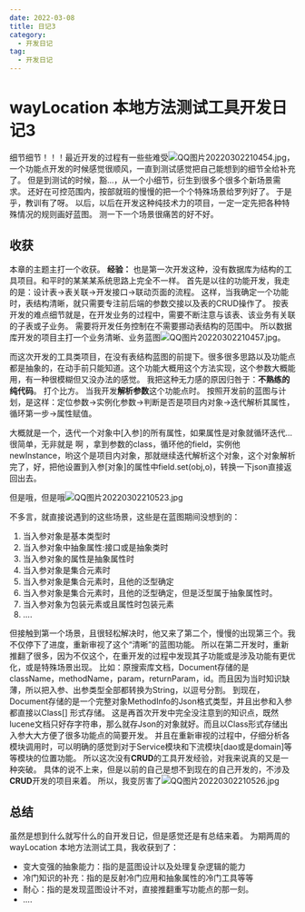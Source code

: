 ```yaml
---
date: 2022-03-08
title: 日记3
category: 
  - 开发日记
tag:
  - 开发日记
---
```

# wayLocation 本地方法测试工具开发日记3
细节细节！！！最近开发的过程有一些些难受![QQ图片20220302210454.jpg](https://leyuna-blog-img.oss-cn-hangzhou.aliyuncs.com/image/2022-03-08/QQ图片20220302210454.jpg)，一个功能点开发的时候感觉很顺风，一直到测试感觉把自己能想到的细节全给补充了。
但是到测试的时候，豁...，从一个小细节，衍生到很多个很多个新场景需求。
还好在可控范围内，按部就班的慢慢的把一个个特殊场景给罗列好了。
于是乎，教训有了呀。
以后，以后在开发这种纯技术力的项目，一定一定先把各种特殊情况的规则画好蓝图。
测一下一个场景很痛苦的好不好。

## 收获
本章的主题主打一个收获。
**经验：**
也是第一次开发这种，没有数据库为结构的工具项目。和平时的某某某系统思路上完全不一样。
首先是以往的功能开发，我走的是：设计表->表关联->开发接口->联动页面的流程。
这样，当我确定一个功能时，表结构清晰，就只需要专注前后端的参数交接以及表的CRUD操作了。
按表开发的难点细节就是，在开发业务的过程中，需要不断注意与该表、该业务有关联的子表或子业务。
需要将开发任务控制在不需要挪动表结构的范围中。
所以数据库开发的项目主打一个业务清晰、业务蓝图![QQ图片20220302210457.jpg](https://leyuna-blog-img.oss-cn-hangzhou.aliyuncs.com/image/2022-03-08/QQ图片20220302210457.jpg)。

而这次开发的工具类项目，在没有表结构蓝图的前提下。很多很多思路以及功能点都是抽象的，在动手前只能知道。这个功能大概用这个方法实现，这个参数大概能用，有一种很模糊但又没办法的感觉。
我把这种无力感的原因归咎于：**不熟练的纯代码**。
打个比方。
当我开发**解析参数**这个功能点时。
按照开发前的蓝图与计划，是这样：定位参数->实例化参数->判断是否是项目内对象->迭代解析其属性，循环第一步->属性赋值。

大概就是一个，迭代一个对象中[入参]的所有属性，如果属性是对象就循环迭代...
很简单，无非就是 啊 ，拿到参数的class，循环他的field，实例他newInstance，哟这个是项目内对象，那就继续迭代解析这个对象，这个对象解析完了，好，把他设置到入参[对象]的属性中field.set(obj,o)，转换一下json直接返回出去。

但是哦，但是哦![QQ图片20220302210523.jpg](https://leyuna-blog-img.oss-cn-hangzhou.aliyuncs.com/image/2022-03-08/QQ图片20220302210523.jpg)

不多言，就直接说遇到的这些场景，这些是在蓝图期间没想到的：
1. 当入参对象是基本类型时
2. 当入参对象中抽象属性:接口或是抽象类时
3. 当入参对象的属性是抽象属性时
4. 当入参对象是集合元素时
5. 当入参对象是集合元素时，且他的泛型确定
6. 当入参对象是集合元素时，且他的泛型确定，但是泛型属于抽象属性时。
7. 当入参对象为包装元素或且属性时包装元素
8. ....

但接触到第一个场景，且很轻松解决时，他又来了第二个，慢慢的出现第三个。我不仅停下了进度，重新审视了这个“清晰”的蓝图功能。
所以在第二开发时，重新推翻了很多，因为不仅这个，在重开发的过程中发现其子功能或是涉及功能有更优化，或是特殊场景出现。
比如：原搜索库文档，Document存储的是className，methodName，param，returnParam，id。而且因为当时知识缺薄，所以把入参、出参类型全部都转换为String，以逗号分割。
到现在，Document存储的是一个完整对象MethodInfo的Json格式类型，并且出参和入参都直接以Class[] 形式存储。
这是再首次开发中完全没注意到的知识点，既然lucene文档只好存字符串，那么就存Json的对象就好。而且以Class形式存储出入参大大方便了很多功能点的简要开发。
并且在重新审视的过程中，仔细分析各模块调用时，可以明确的感觉到对于Service模块和下流模块[dao或是domain]等等模块的位置功能。
所以这次没有**CRUD**的工具开发经验，对我来说真的又是一种突破。
具体的说不上来，但是以前的自己是想不到现在的自己开发的，不涉及**CRUD**开发的项目来着。
所以，我变厉害了![QQ图片20220302210526.jpg](https://leyuna-blog-img.oss-cn-hangzhou.aliyuncs.com/image/2022-03-08/QQ图片20220302210526.jpg)

## 总结

虽然是想到什么就写什么的自开发日记，但是感觉还是有总结来着。
为期两周的wayLocation 本地方法测试工具，我收获到了：
- 变大变强的抽象能力：指的是蓝图设计以及处理复杂逻辑的能力
- 冷门知识的补充：指的是反射冷门应用和抽象属性的冷门工具等等
- 耐心：指的是发现蓝图设计不对，直接推翻重写功能点的那一刻。
- ....
